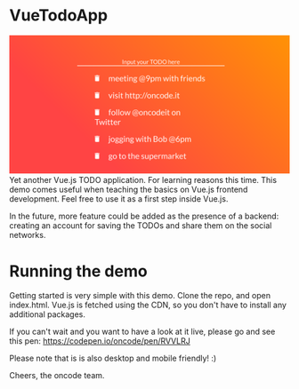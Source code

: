 # VueTodoApp
![alt text](screenshots/screen.png "Yet another TODO app with Vue.js preview")
Yet another Vue.js TODO application. For learning reasons this time. This demo comes useful when teaching the basics on Vue.js frontend development.
Feel free to use it as a first step inside Vue.js.

In the future, more feature could be added as the presence of a backend: creating an account for saving the TODOs and share them on the social networks.

# Running the demo
Getting started is very simple with this demo. Clone the repo, and open index.html.
Vue.js is fetched using the CDN, so you don't have to install any additional packages.

If you can't wait and you want to have a look at it live, please go and see this pen: https://codepen.io/oncode/pen/RVVLRJ

Please note that is is also desktop and mobile friendly! :)

Cheers,
the oncode team.
